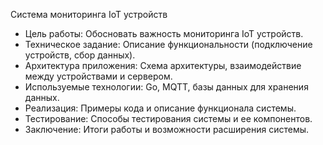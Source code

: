 Система мониторинга IoT устройств
- Цель работы: Обосновать важность мониторинга IoT устройств.
- Техническое задание: Описание функциональности (подключение устройств, сбор данных).
- Архитектура приложения: Схема архитектуры, взаимодействие между устройствами и сервером.
- Используемые технологии: Go, MQTT, базы данных для хранения данных.
- Реализация: Примеры кода и описание функционала системы.
- Тестирование: Способы тестирования системы и ее компонентов.
- Заключение: Итоги работы и возможности расширения системы.

